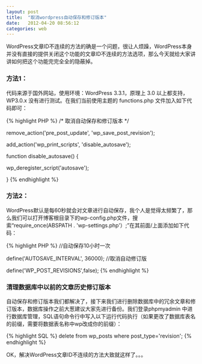 ```yaml
---
layout: post
title:  "取消wordpress自动保存和修订版本"
date:   2012-04-20 08:56:12
categories: web
---
```

WordPress文章ID不连续的方法的确是一个问题，很让人烦躁，WordPress本身并没有直接的提供关闭这个功能的文章ID不连续的方法选项，那么今天就给大家讲讲如何把这个功能完完全全的隐蔽掉。

### 方法1：

代码来源于国外网站，使用环境：WordPress 3.3.1，原理上 3.0 以上都支持，WP3.0.x 没有进行测试。在我们当前使用主题的 functions.php 文件加入如下代码即可：

{% highlight PHP %}
/* 取消自动保存和修订版本 */

remove_action('pre_post_update', 'wp_save_post_revision');

add_action('wp_print_scripts', 'disable_autosave');

function disable_autosave() {

wp_deregister_script('autosave');

}
{% endhighlight %}

### 方法2：

WordPress默认是每60秒就会对文章进行自动保存，我个人是觉得太频繁了，那么我们可以打开博客根目录下的wp-config.php文件，搜索“require_once(ABSPATH . 'wp-settings.php'）;”在其前面/上面添加如下代码：

{% highlight PHP %}
//自动保存10小时一次

define('AUTOSAVE_INTERVAL', 36000);
//取消自动修订版

define('WP_POST_REVISIONS',false);
{% endhighlight %}

### 清理数据库中以前的文章历史修订版本

自动保存和修订版本我们都解决了，接下来我们进行删除数据库中的冗余文章和修订版本，数据库操作之前大葱建议大家先进行备份。我们登录phpmyadmin 中进行数据库管理，SQL语句命令行中写入以下运行代码执行（如果更改了数据库表名的前缀，需要将数据表名称中wp改成你的前缀）：

{% highlight SQL %}
delete from wp_posts where post_type='revision';
{% endhighlight %}

OK，解决WordPress文章ID不连续的方法大致就这样了。。。